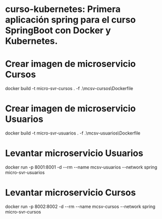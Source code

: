 # curso-kubernetes: Primera aplicación spring para el curso SpringBoot con Docker y Kubernetes.

# Crear imagen de microservicio Cursos
docker build -t micro-svr-cursos . -f .\mcsv-cursos\Dockerfile

# Crear imagen de microservicio Usuarios
docker build -t micro-svr-usuarios . -f .\mcsv-usuarios\Dockerfile

# Levantar microservicio Usuarios
docker run -p 8001:8001 -d --rm --name mcsv-usuarios --network spring micro-svr-usuarios

# Levantar microservicio Cursos
docker run -p 8002:8002 -d --rm --name mcsv-cursos --network spring micro-svr-cursos
